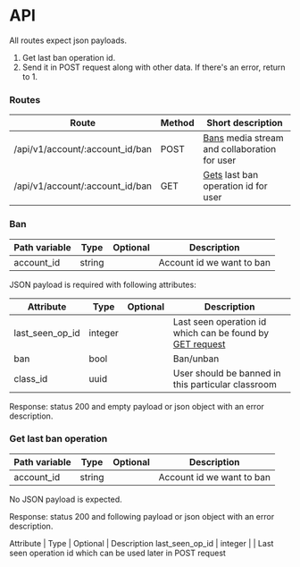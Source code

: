 # API

All routes expect json payloads.

1. Get last ban operation id.
2. Send it in POST request along with other data.
If there's an error, return to 1.

### Routes
Route                           | Method | Short description
------------------------------- | ------ | ----------
/api/v1/account/:account_id/ban | POST   | [Bans](#ban) media stream and collaboration for user
/api/v1/account/:account_id/ban | GET    | [Gets](#get-last-ban-operation) last ban operation id for user

### Ban

Path variable          | Type        | Optional | Description
---------------------- | ----------- | -------- | --------------
account_id             | string      |          | Account id we want to ban

JSON payload is required with following attributes:

Attribute              | Type        | Optional | Description
---------------------- | ----------- | -------- | --------------
last_seen_op_id        | integer     |          | Last seen operation id which can be found by [GET request](#get-last-ban-operation)
ban                    | bool        |          | Ban/unban
class_id               | uuid        |          | User should be banned in this particular classroom 

Response: status 200 and empty payload or json object with an error description.

### Get last ban operation

Path variable          | Type        | Optional | Description
---------------------- | ----------- | -------- | --------------
account_id             | string      |          | Account id we want to ban

No JSON payload is expected.

Response: status 200 and following payload or json object with an error description.

Attribute       | Type    | Optional | Description
last_seen_op_id | integer |          | Last seen operation id which can be used later in POST request
